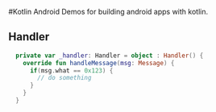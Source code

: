 #Kotlin Android
Demos for building android apps with kotlin.

## Handler
```kotlin
  private var _handler: Handler = object : Handler() {
    override fun handleMessage(msg: Message) {
      if(msg.what == 0x123) {
        // do something
      }
    }
  }
```